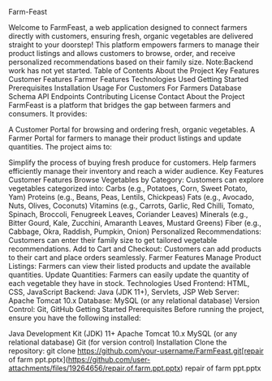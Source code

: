 Farm-Feast

Welcome to FarmFeast, a web application designed to connect farmers directly with customers, ensuring fresh, organic vegetables are delivered straight to your doorstep! This platform empowers farmers to manage their product listings and allows customers to browse, order, and receive personalized recommendations based on their family size. Note:Backend work has not yet started.
Table of Contents
About the Project
Key Features
Customer Features
Farmer Features
Technologies Used
Getting Started
Prerequisites
Installation
Usage
For Customers
For Farmers
Database Schema
API Endpoints
Contributing
License
Contact
About the Project
FarmFeast is a platform that bridges the gap between farmers and consumers. It provides:

A Customer Portal for browsing and ordering fresh, organic vegetables.
A Farmer Portal for farmers to manage their product listings and update quantities.
The project aims to:

Simplify the process of buying fresh produce for customers.
Help farmers efficiently manage their inventory and reach a wider audience.
Key Features
Customer Features
Browse Vegetables by Category:
Customers can explore vegetables categorized into:
Carbs (e.g., Potatoes, Corn, Sweet Potato, Yam)
Proteins (e.g., Beans, Peas, Lentils, Chickpeas)
Fats (e.g., Avocado, Nuts, Olives, Coconuts)
Vitamins (e.g., Carrots, Garlic, Red Chilli, Tomato, Spinach, Broccoli, Fenugreek Leaves, Coriander Leaves)
Minerals (e.g., Bitter Gourd, Kale, Zucchini, Amaranth Leaves, Mustard Greens)
Fiber (e.g., Cabbage, Okra, Raddish, Pumpkin, Onion)
Personalized Recommendations:
Customers can enter their family size to get tailored vegetable recommendations.
Add to Cart and Checkout:
Customers can add products to their cart and place orders seamlessly.
Farmer Features
Manage Product Listings:
Farmers can view their listed products and update the available quantities.
Update Quantities:
Farmers can easily update the quantity of each vegetable they have in stock.
Technologies Used
Frontend: HTML, CSS, JavaScript
Backend: Java (JDK 11+), Servlets, JSP
Web Server: Apache Tomcat 10.x
Database: MySQL (or any relational database)
Version Control: Git, GitHub
Getting Started
Prerequisites
Before running the project, ensure you have the following installed:

Java Development Kit (JDK) 11+
Apache Tomcat 10.x
MySQL (or any relational database)
Git (for version control)
Installation
Clone the repository:
git clone https://github.com/your-username/FarmFeast.git[repair of farm ppt.pptx](https://github.com/user-attachments/files/19264656/repair.of.farm.ppt.pptx)
repair of farm ppt.pptx

